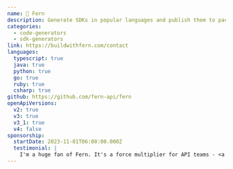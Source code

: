 ```yaml
---
name: 🌿 Fern
description: Generate SDKs in popular languages and publish them to package managers (like npm).
categories:
  - code-generators
  - sdk-generators
link: https://buildwithfern.com/contact
languages:
  typescript: true
  java: true
  python: true
  go: true
  ruby: true
  csharp: true
github: https://github.com/fern-api/fern
openApiVersions:
  v2: true
  v3: true
  v3_1: true
  v4: false
sponsorship:
  startDate: 2023-11-01T06:00:00.000Z
  testimonial: |
    I'm a huge fan of Fern. It's a force multiplier for API teams - <a href="https://apisyouwonthate.com">Mike Bifulco, APIs You Won't Hate cofounder</a>
---
```

